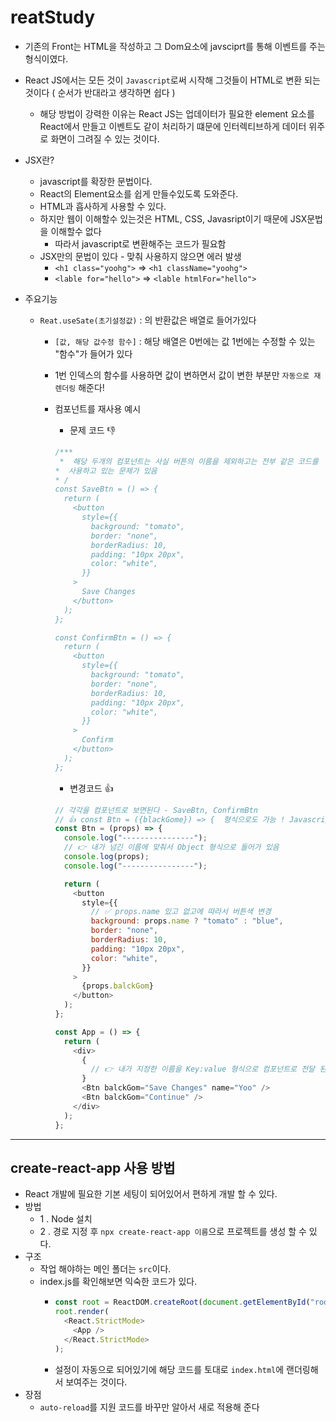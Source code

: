 # reatStudy

- 기존의 Front는 HTML을 작성하고 그 Dom요소에 javsciprt를 통해 이벤트를 주는 형식이였다.
- React JS에서는 모든 것이 `Javascript`로써 시작해 그것들이 HTML로 변환 되는것이다 ( 순서가 반대라고 생각하면 쉽다 )
  - 해당 방법이 강력한 이유는 React JS는 업데이터가 필요한 element 요소를 React에서 만들고 이벤트도 같이 처리하기 떄문에 인터렉티브하게 데이터 위주로 화면이 그려질 수 있는 것이다.
- JSX란?
  - javascript를 확장한 문법이다.
  - React의 Element요소를 쉽게 만들수있도록 도와준다.
  - HTML과 흡사하게 사용할 수 있다.
  - 하지만 웹이 이해할수 있는것은 HTML, CSS, Javasript이기 때문에 JSX문법을 이해할수 없다
    - 따라서 javascript로 변환해주는 코드가 필요함
  - JSX만의 문법이 있다 - 맞춰 사용하지 않으면 에러 발생
    - `<h1 class="yoohg">` => `<h1 className="yoohg">`
    - `<lable for="hello">` => `<lable htmlFor="hello">`
- 주요기능

  - `Reat.useSate(초기설정값)` : 의 반환값은 배열로 들어가있다

    - `[값, 해당 값수정 함수]` : 해당 배열은 0번에는 값 1번에는 수정할 수 있는 "함수"가 들어가 있다
    - 1번 인덱스의 함수를 사용하면 값이 변하면서 값이 변한 부분만 `자동으로 재렌더링` 해준다!
    - 컴포넌트를 재사용 예시

      - 문제 코드 👎

      ```javascript
      /***
       *  해당 두개의 컴포넌트는 사실 버튼의 이름을 제외하고는 전부 같은 코드를
      *  사용하고 있는 문제가 있음
      * /
      const SaveBtn = () => {
        return (
          <button
            style={{
              background: "tomato",
              border: "none",
              borderRadius: 10,
              padding: "10px 20px",
              color: "white",
            }}
          >
            Save Changes
          </button>
        );
      };

      const ConfirmBtn = () => {
        return (
          <button
            style={{
              background: "tomato",
              border: "none",
              borderRadius: 10,
              padding: "10px 20px",
              color: "white",
            }}
          >
            Confirm
          </button>
        );
      };
      ```

      - 변경코드 👍

      ```javascript
      // 각각을 컴포넌트로 보면된다 - SaveBtn, ConfirmBtn
      // 👍 const Btn = ({blackGome}) => {  형식으로도 가능 ! Javascript 이니깐!
      const Btn = (props) => {
        console.log("----------------");
        // 👉 내가 넘긴 이름에 맞춰서 Object 형식으로 들어가 있음
        console.log(props);
        console.log("----------------");

        return (
          <button
            style={{
              // ✅ props.name 있고 없고에 따라서 버튼색 변경
              background: props.name ? "tomato" : "blue",
              border: "none",
              borderRadius: 10,
              padding: "10px 20px",
              color: "white",
            }}
          >
            {props.balckGom}
          </button>
        );
      };

      const App = () => {
        return (
          <div>
            {
              // 👉 내가 지정한 이름을 Key:value 형식으로 컴포넌트로 전달 된다.
            }
            <Btn balckGom="Save Changes" name="Yoo" />
            <Btn balckGom="Continue" />
          </div>
        );
      };
      ```

<hr/>

## create-react-app 사용 방법

- React 개발에 필요한 기본 세팅이 되어있어서 편하게 개발 할 수 있다.
- 방법
  - 1 . Node 설치
  - 2 . 경로 지정 후 `npx create-react-app 이름`으로 프로젝트를 생성 할 수 있다.
- 구조
  - 작업 해야하는 메인 폴더는 `src`이다.
  - index.js를 확인해보면 익숙한 코드가 있다.
    - ```javascript
      const root = ReactDOM.createRoot(document.getElementById("root"));
      root.render(
        <React.StrictMode>
          <App />
        </React.StrictMode>
      );
      ```
    - 설정이 자동으로 되어있기에 해당 코드를 토대로 `index.html`에 랜더링해서 보여주는 것이다.
- 장점
  - `auto-reload`를 지원 코드를 바꾸만 알아서 새로 적용해 준다
